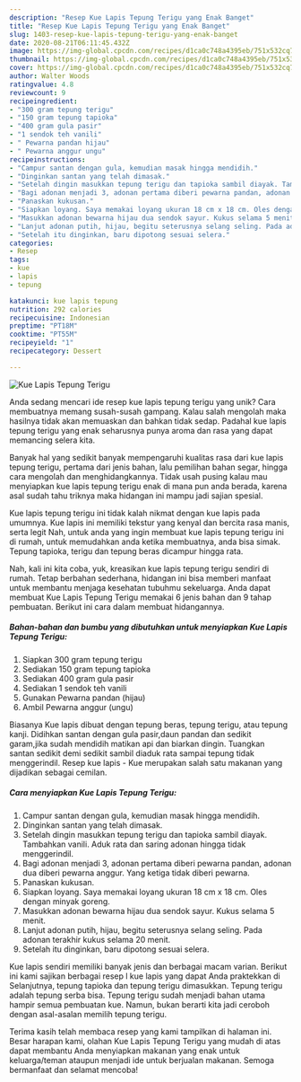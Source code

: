 ```yaml
---
description: "Resep Kue Lapis Tepung Terigu yang Enak Banget"
title: "Resep Kue Lapis Tepung Terigu yang Enak Banget"
slug: 1403-resep-kue-lapis-tepung-terigu-yang-enak-banget
date: 2020-08-21T06:11:45.432Z
image: https://img-global.cpcdn.com/recipes/d1ca0c748a4395eb/751x532cq70/kue-lapis-tepung-terigu-foto-resep-utama.jpg
thumbnail: https://img-global.cpcdn.com/recipes/d1ca0c748a4395eb/751x532cq70/kue-lapis-tepung-terigu-foto-resep-utama.jpg
cover: https://img-global.cpcdn.com/recipes/d1ca0c748a4395eb/751x532cq70/kue-lapis-tepung-terigu-foto-resep-utama.jpg
author: Walter Woods
ratingvalue: 4.8
reviewcount: 9
recipeingredient:
- "300 gram tepung terigu"
- "150 gram tepung tapioka"
- "400 gram gula pasir"
- "1 sendok teh vanili"
- " Pewarna pandan hijau"
- " Pewarna anggur ungu"
recipeinstructions:
- "Campur santan dengan gula, kemudian masak hingga mendidih."
- "Dinginkan santan yang telah dimasak."
- "Setelah dingin masukkan tepung terigu dan tapioka sambil diayak. Tambahkan vanili. Aduk rata dan saring adonan hingga tidak menggerindil."
- "Bagi adonan menjadi 3, adonan pertama diberi pewarna pandan, adonan dua diberi pewarna anggur. Yang ketiga tidak diberi pewarna."
- "Panaskan kukusan."
- "Siapkan loyang. Saya memakai loyang ukuran 18 cm x 18 cm. Oles dengan minyak goreng."
- "Masukkan adonan bewarna hijau dua sendok sayur. Kukus selama 5 menit."
- "Lanjut adonan putih, hijau, begitu seterusnya selang seling. Pada adonan terakhir kukus selama 20 menit."
- "Setelah itu dinginkan, baru dipotong sesuai selera."
categories:
- Resep
tags:
- kue
- lapis
- tepung

katakunci: kue lapis tepung 
nutrition: 292 calories
recipecuisine: Indonesian
preptime: "PT18M"
cooktime: "PT55M"
recipeyield: "1"
recipecategory: Dessert

---
```



![Kue Lapis Tepung Terigu](https://img-global.cpcdn.com/recipes/d1ca0c748a4395eb/751x532cq70/kue-lapis-tepung-terigu-foto-resep-utama.jpg)

Anda sedang mencari ide resep kue lapis tepung terigu yang unik? Cara membuatnya memang susah-susah gampang. Kalau salah mengolah maka hasilnya tidak akan memuaskan dan bahkan tidak sedap. Padahal kue lapis tepung terigu yang enak seharusnya punya aroma dan rasa yang dapat memancing selera kita.

Banyak hal yang sedikit banyak mempengaruhi kualitas rasa dari kue lapis tepung terigu, pertama dari jenis bahan, lalu pemilihan bahan segar, hingga cara mengolah dan menghidangkannya. Tidak usah pusing kalau mau menyiapkan kue lapis tepung terigu enak di mana pun anda berada, karena asal sudah tahu triknya maka hidangan ini mampu jadi sajian spesial.

Kue lapis tepung terigu ini tidak kalah nikmat dengan kue lapis pada umumnya. Kue lapis ini memiliki tekstur yang kenyal dan bercita rasa manis, serta legit Nah, untuk anda yang ingin membuat kue lapis tepung terigu ini di rumah, untuk memudahkan anda ketika membuatnya, anda bisa simak. Tepung tapioka, terigu dan tepung beras dicampur hingga rata.


Nah, kali ini kita coba, yuk, kreasikan kue lapis tepung terigu sendiri di rumah. Tetap berbahan sederhana, hidangan ini bisa memberi manfaat untuk membantu menjaga kesehatan tubuhmu sekeluarga. Anda dapat membuat Kue Lapis Tepung Terigu memakai 6 jenis bahan dan 9 tahap pembuatan. Berikut ini cara dalam membuat hidangannya.

<!--inarticleads1-->

##### Bahan-bahan dan bumbu yang dibutuhkan untuk menyiapkan Kue Lapis Tepung Terigu:

1. Siapkan 300 gram tepung terigu
1. Sediakan 150 gram tepung tapioka
1. Sediakan 400 gram gula pasir
1. Sediakan 1 sendok teh vanili
1. Gunakan  Pewarna pandan (hijau)
1. Ambil  Pewarna anggur (ungu)


Biasanya Kue lapis dibuat dengan tepung beras, tepung terigu, atau tepung kanji. Didihkan santan dengan gula pasir,daun pandan dan sedikit garam,jika sudah mendidih matikan api dan biarkan dingin. Tuangkan santan sedikit demi sedikit sambil diaduk rata sampai tepung tidak menggerindil. Resep kue lapis - Kue merupakan salah satu makanan yang dijadikan sebagai cemilan. 

<!--inarticleads2-->

##### Cara menyiapkan Kue Lapis Tepung Terigu:

1. Campur santan dengan gula, kemudian masak hingga mendidih.
1. Dinginkan santan yang telah dimasak.
1. Setelah dingin masukkan tepung terigu dan tapioka sambil diayak. Tambahkan vanili. Aduk rata dan saring adonan hingga tidak menggerindil.
1. Bagi adonan menjadi 3, adonan pertama diberi pewarna pandan, adonan dua diberi pewarna anggur. Yang ketiga tidak diberi pewarna.
1. Panaskan kukusan.
1. Siapkan loyang. Saya memakai loyang ukuran 18 cm x 18 cm. Oles dengan minyak goreng.
1. Masukkan adonan bewarna hijau dua sendok sayur. Kukus selama 5 menit.
1. Lanjut adonan putih, hijau, begitu seterusnya selang seling. Pada adonan terakhir kukus selama 20 menit.
1. Setelah itu dinginkan, baru dipotong sesuai selera.


Kue lapis sendiri memiliki banyak jenis dan berbagai macam varian. Berikut ini kami sajikan berbagai resep l kue lapis yang dapat Anda praktekkan di Selanjutnya, tepung tapioka dan tepung terigu dimasukkan. Tepung terigu adalah tepung serba bisa. Tepung terigu sudah menjadi bahan utama hampir semua pembuatan kue. Namun, bukan berarti kita jadi ceroboh dengan asal-asalan memilih tepung terigu. 

Terima kasih telah membaca resep yang kami tampilkan di halaman ini. Besar harapan kami, olahan Kue Lapis Tepung Terigu yang mudah di atas dapat membantu Anda menyiapkan makanan yang enak untuk keluarga/teman ataupun menjadi ide untuk berjualan makanan. Semoga bermanfaat dan selamat mencoba!
